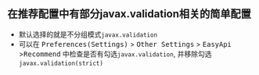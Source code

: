 ## 在推荐配置中有部分javax.validation相关的简单配置

- 默认选择的就是不分组模式`javax.validation`
- 可以在 <kbd>Preferences(Settings)</kbd> > <kbd>Other Settings</kbd> > <kbd>EasyApi</kbd> ><kbd>Recommend</kbd> 中检查是否有勾选`javax.validation`, 并移除勾选`javax.validation(strict)`